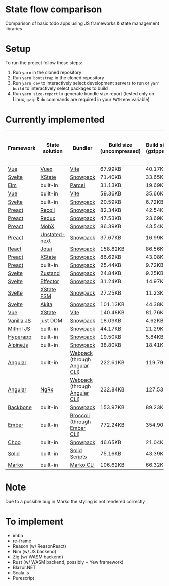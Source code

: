 # State flow comparison

Comparison of basic todo apps using JS frameworks &amp; state management libraries

# Setup

To run the project follow these steps:

1. Run `yarn` in the cloned repository
2. Run `yarn bootstrap` in the cloned repository
3. Run `yarn dev` to interactively select development servers to run or `yarn
   build` to interactively select packages to build
4. Run `yarn size-report` to generate bundle size report (tested only on Linux,
   `gzip` & `du` commands are required in your `PATH` env variable)

# Currently implemented

[Gnomon]: https://github.com/paypal/gnomon

[Parcel]: https://parceljs.org/
[Snowpack]: https://www.snowpack.dev/
[Webpack]: https://webpack.js.org/
[Angular CLI]: https://cli.angular.io/
[Broccoli]: https://broccoli.build/
[Ember CLI]: https://cli.emberjs.com/release/
[Solid Scripts]: https://github.com/ryansolid/solid-scripts
[Marko CLI]: https://github.com/marko-js/cli

[Vue]: https://v3.vuejs.org/
[Vite]: https://github.com/vitejs/vite
[Svelte]: https://svelte.dev/
[Elm]: https://elm-lang.org/
[Preact]: https://preactjs.com/
[React]: https://reactjs.org/
[Vanilla JS]: http://vanilla-js.com/
[Mithril JS]: https://mithril.js.org/
[Hyperapp]: https://github.com/JorgeBucaran/hyperapp
[Alpine.js]: https://github.com/alpinejs/alpine/
[Angular]: https://angular.io/
[Backbone]: https://backbonejs.org/
[Ember]: https://emberjs.com/
[Choo]: https://www.choo.io/
[Solid]: https://solidjs.com/
[Marko]: https://markojs.com/

[Vuex]: https://next.vuex.vuejs.org/
[XState]: https://xstate.js.org/
[Recoil]: https://recoiljs.org/
[Redux]: https://redux.js.org/
[MobX]: https://mobx.js.org/
[Unstated-next]: https://github.com/jamiebuilds/unstated-next
[Jotai]: https://jotai.surge.sh/
[Zustand]: https://zustand.surge.sh/
[Effector]: https://effector.dev/
[XState FSM]: https://xstate.js.org/docs/packages/xstate-fsm/
[Akita]: https://datorama.github.io/akita/
[NgRx]: https://ngrx.io/

|Framework|State solution|Bundler|Build size (uncompressed)|Build size (gzipped)|Approx build time (measured with [Gnomon])|
|---|---|---|---|---|---|
|[Vue]         |[Vuex]           |[Vite]                           | 67.99KB| 40.17KB| 2.4070s|
|[Svelte]      |[XState]         |[Snowpack]                       | 71.40KB| 33.65KB| 1.5606s|
|[Elm]         |built-in         |[Parcel]                         | 31.13KB| 19.69KB| 1.4230s|
|[Vue]         |built-in         |[Vite]                           | 59.36KB| 35.66KB| 1.7538s|
|[Svelte]      |built-in         |[Snowpack]                       | 20.59KB|  6.72KB| 0.5739s|
|[Preact]      |[Recoil]         |[Snowpack]                       | 82.34KB| 42.54KB| 1.3348s|
|[Preact]      |[Redux]          |[Snowpack]                       | 47.53KB| 23.69KB| 2.1215s|
|[Preact]      |[MobX]           |[Snowpack]                       | 86.39KB| 43.54KB| 3.0521s|
|[Preact]      |[Unstated-next]  |[Snowpack]                       | 37.67KB| 16.99KB| 1.3882s|
|[React]       |[Jotai]          |[Snowpack]                       |158.82KB| 86.56KB| 3.4635s|
|[Preact]      |[XState]         |[Snowpack]                       | 86.62KB| 43.08KB| 2.6460s|
|[Preact]      |built-in         |[Snowpack]                       | 25.44KB|  9.72KB| 1.1813s|
|[Svelte]      |[Zustand]        |[Snowpack]                       | 24.84KB|  9.25KB| 0.6132s|
|[Svelte]      |[Effector]       |[Snowpack]                       | 31.24KB| 14.97KB| 0.6925s|
|[Svelte]      |[XState FSM]     |[Snowpack]                       | 27.25KB| 11.23KB| 0.5992s|
|[Svelte]      |[Akita]          |[Snowpack]                       |101.13KB| 44.38KB| 1.8544s|
|[Vue]         |[XState]         |[Vite]                           |140.48KB| 81.76KB| 2.8134s|
|[Vanilla JS]  |just DOM         |[Snowpack]                       | 18.09KB|  4.62KB| 0.3244s|
|[Mithril JS]  |built-in         |[Snowpack]                       | 44.17KB| 21.29KB| 0.9786s|
|[Hyperapp]    |built-in         |[Snowpack]                       | 19.50KB|  5.84KB| 0.5381s|
|[Alpine.js]   |built-in         |[Snowpack]                       | 38.80KB| 18.41KB| 1.0088s|
|[Angular]     |built-in         |[Webpack] (through [Angular CLI])|222.61KB|119.79KB|20.0468s|
|[Angular]     |[NgRx]           |[Webpack] (through [Angular CLI])|232.84KB|127.53KB|24.2881s|
|[Backbone]    |built-in         |[Snowpack]                       |153.97KB| 89.23KB| 2.4972s|
|[Ember]       |built-in         |[Broccoli] (through [Ember CLI]) |772.24KB|354.90KB|14.0757s|
|[Choo]        |built-in         |[Snowpack]                       | 46.65KB| 21.04KB| 0.8340s|
|[Solid]       |built-in         |[Solid Scripts]                  | 75.16KB| 43.39KB| 3.8953s|
|[Marko]       |built-in         |[Marko CLI]                      |106.62KB| 66.32KB| 4.8237s|

# Note

Due to a possible bug in Marko the styling is not rendered correctly

# To implement

- imba
- re-frame
- Reason (w/ ReasonReact)
- Nim (w/ JS backend)
- Zig (w/ WASM backend)
- Rust (w/ WASM backend, possibly + Yew framework)
- Blazor.NET
- Scala.js
- Purescript
